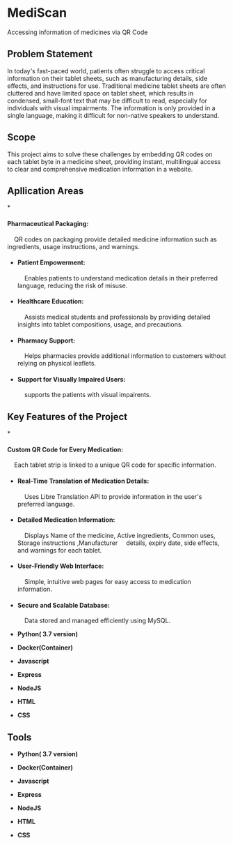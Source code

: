 # <h1>MediScan</h1>
Accessing information of medicines via QR Code

<h2>Problem Statement</h2>
In today's fast-paced world, patients often struggle to access critical information on their tablet sheets, such as manufacturing details, side effects, and instructions for use. Traditional medicine tablet sheets are often cluttered and have limited space on tablet sheet, which results in condensed, small-font text that may be difficult to read, especially for individuals with visual impairments. The information is only provided in a single language, making it difficult for non-native speakers  to understand.</p> 

<h2>Scope</h2>
   This project aims to solve these challenges by embedding QR codes on each tablet byte in a medicine sheet, providing instant, multilingual access to clear and comprehensive medication information in a website.

<h2>Apllication Areas</h2>
   *<h4>Pharmaceutical Packaging:</h4>
         &nbsp &nbsp QR codes on packaging provide detailed medicine  information such as ingredients, usage instructions, 
     and warnings.</p>

   * <h4>Patient Empowerment:</h4>
       &nbsp &nbsp Enables patients to understand medication details in their preferred language, reducing the risk of 
     misuse.

   * <h4>Healthcare Education:</h4>
       &nbsp &nbsp Assists medical students and professionals by providing detailed insights into tablet compositions, 
     usage, and precautions.

   * <h4>Pharmacy Support:</h4>
       &nbsp &nbsp Helps pharmacies provide additional information to customers without relying on physical leaflets.

   * <h4>Support for Visually Impaired Users:</h4>
       &nbsp &nbsp supports the patients with visual impairents.
<h2>Key Features of the Project</h2>
   * <h4>Custom QR Code for Every Medication:</h4>
         &nbsp &nbsp  Each tablet strip is linked to a unique QR code for specific information.

   * <h4>Real-Time Translation of Medication Details:</h4>
         &nbsp &nbsp Uses Libre Translation API to provide information in the user's preferred language.

   * <h4>Detailed Medication Information:</h4>
         &nbsp &nbsp Displays Name of the medicine, Active ingredients, Common uses, Storage instructions ,Manufacturer                                     
          &nbsp &nbsp  details, expiry date, side effects, and warnings for each tablet. 

   * <h4>User-Friendly Web Interface:</h4>
          &nbsp &nbsp Simple, intuitive web pages for easy access to medication information.

   * <h4>Secure and Scalable Database:</h4>
          &nbsp &nbsp  Data stored and managed efficiently using MySQL.
<ul>
<li><p><b>Python( 3.7 version)</b></p></li>
<li><p><b>Docker(Container)</b></p></li>
<li><p><b>Javascript</b></p></li>
<li><p><b>Express</b></p></li>
<li><p><b>NodeJS</b></p></li>
<li><p><b>HTML</b></p></li>
<li><p><b>CSS</b></p></li>
</ul>
<h2>Tools</h2>
<ul>
<li><p><b>Python( 3.7 version)</b></p></li>
<li><p><b>Docker(Container)</b></p></li>
<li><p><b>Javascript</b></p></li>
<li><p><b>Express</b></p></li>
<li><p><b>NodeJS</b></p></li>
<li><p><b>HTML</b></p></li>
<li><p><b>CSS</b></p></li>
</ul>


